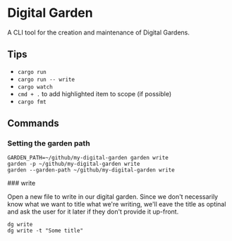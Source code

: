 # Digital Garden

A CLI tool for the creation and maintenance of Digital Gardens.

## Tips

- `cargo run`
- `cargo run -- write`
- `cargo watch`
- `cmd + .` to add highlighted item to scope (if possible) 
- `cargo fmt`

## Commands

### Setting the garden path

```shell
GARDEN_PATH=~/github/my-digital-garden garden write
garden -p ~/github/my-digital-garden write
garden --garden-path ~/github/my-digital-garden write
```

### write

Open a new file to write in our digital garden. Since we don't necessarily know what we want to title what we're writing, we'll eave the title as optinal and ask the user for it later if they don't provide it up-front.

```shell
dg write
dg write -t "Some title"
```